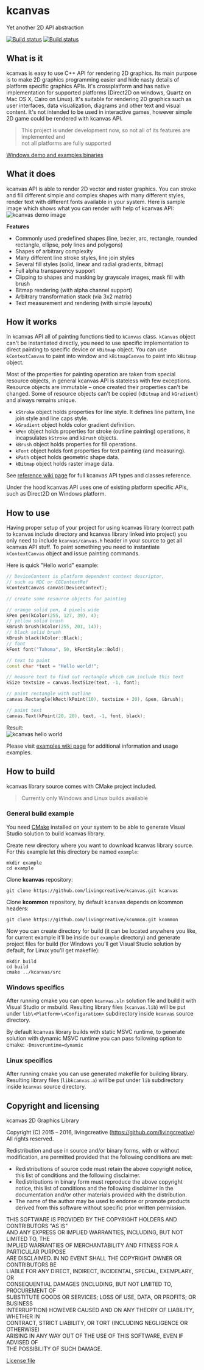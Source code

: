 ﻿# kcanvas
Yet another 2D API abstraction  

[![Build status](https://ci.appveyor.com/api/projects/status/x8slen7egsu31ynm?svg=true)](https://ci.appveyor.com/project/livingcreative/kcanvas)
[![Build status](https://travis-ci.org/livingcreative/kcanvas.svg?branch=master)](https://travis-ci.org/livingcreative/kcanvas)

## What is it
kcanvas is easy to use C++ API for rendering 2D graphics. Its main purpose is to make 2D graphics programming easier and hide nasty details of platform specific graphics APIs. It's crossplatform and has native implementation for supported platforms (Direct2D on windows, Quartz on Mac OS X, Cairo on Linux). It's suitable for rendering 2D graphics such as user interfaces, data visualization, diagrams and other text and visual content. It's not intended to be used in interactive games, however simple 2D game could be rendered with kcanvas API.
> This project is under development now, so not all of its features are implemented and   
>  not all platforms are fully supported

[Windows demo and examples binaries](https://raw.githubusercontent.com/wiki/livingcreative/kcanvas/data/kcanvasexamples_win.zip)

## What it does
kcanvas API is able to render 2D vector and raster graphics. You can stroke and fill different simple and complex shapes with many different styles, render text with different fonts available in your system. Here is sample image which shows what you can render with help of kcanvas API:   
![kcanvas demo image](https://raw.githubusercontent.com/livingcreative/kcanvas/master/demo.jpg)

**Features**
* Commonly used predefined shapes (line, bezier, arc, rectangle, rounded rectangle, ellipse, poly lines and polygons)
* Shapes of arbitrary complexity
* Many different line stroke styles, line join styles
* Several fill styles (solid, linear and radial gradients, bitmap)
* Full alpha transparency support
* Clipping to shapes and masking by grayscale images, mask fill with brush
* Bitmap rendering (with alpha channel support)
* Arbitrary transformation stack (via 3x2 matrix)
* Text measurement and rendering (with simple layouts)

## How it works
In kcanvas API all of painting functions tied to `kCanvas` class. `kCanvas` object can't be instantiated directly, you need to use specific implementation to direct painting to specific device or `kBitmap` object. You can use `kContextCanvas` to paint into window and `kBitmapCanvas` to paint into `kBitmap` object.

Most of the properties for painting operation are taken from special resource objects, in general kcanvas API is stateless with few exceptions. Resource objects are immutable – once created their properties can't be changed. Some of resource objects can't be copied (`kBitmap` and `kGradient`) and always remains unique.
* `kStroke` object holds properties for line style. It defines line pattern, line join style and line caps style.
* `kGradient` object holds color gradient definition.
* `kPen` object holds properties for stroke (outline painting) operations, it incapsulates `kStroke` and `kBrush` objects.
* `kBrush` object holds properties for fill operations.
* `kFont` object holds font properties for text painting (and measuring).
* `kPath` object holds geometric shape data.
* `kBitmap` object holds raster image data.

See [reference wiki page](https://github.com/livingcreative/kcanvas/wiki/Reference) for full kcanvas API types and classes reference.

Under the hood kcanvas API uses one of existing platform specific APIs, such as Direct2D on Windows platform.

## How to use
Having proper setup of your project for using kcanvas library (correct path to kcanvas include directory and kcanvas library linked into project) you only need to include `kcanvas/canvas.h` header in your source to get all kcanvas API stuff. To paint something you need to instantiate `kContextCanvas` object and issue painting commands.

Here is quick "Hello world" example:
```c++
// DeviceContext is platform dependent context descriptor,
// such as HDC or CGContextRef
kContextCanvas canvas(DeviceContext);

// create some resource objects for painting

// orange solid pen, 4 pixels wide
kPen pen(kColor(255, 127, 39), 4);
// yellow solid brush
kBrush brush(kColor(255, 201, 14));
// black solid brush
kBrush black(kColor::Black);
// font
kFont font("Tahoma", 50, kFontStyle::Bold);

// text to paint
const char *text = "Hello world!";

// measure text to find out rectangle which can include this text
kSize textsize = canvas.TextSize(text, -1, font);

// paint rectangle with outline
canvas.Rectangle(kRect(kPoint(10), textsize + 20), &pen, &brush);

// paint text
canvas.Text(kPoint(20, 20), text, -1, font, black);
```
Result:   
![kcanvas hello world](https://raw.githubusercontent.com/wiki/livingcreative/kcanvas/images/helloworld.jpg)

Please visit [examples wiki page](https://github.com/livingcreative/kcanvas/wiki/Examples) for additional information and usage examples.

## How to build
kcanvas library source comes with CMake project included.
> Currently only Windows and Linux builds available

### General build example
You need [CMake](https://cmake.org) installed on your system to be able to generate Visual Studio solution to build kcanvas library.

Create new directory where you want to download kcanvas library source. For this example let this directory be named `example`:
```
mkdir example
cd example
```
Clone **kcanvas** repository:
```
git clone https://github.com/livingcreative/kcanvas.git kcanvas
```
Clone **kcommon** repository, by default kcanvas depends on kcommon headers:
```
git clone https://github.com/livingcreative/kcommon.git kcommon
```
Now you can create directory for build (it can be located anywhere you like, for current example it'll be inside our `example` directory) and generate project files for build (for Windows you'll get Visual Studio solution by default, for Linux you'll get makefile):
```
mkdir build
cd build
cmake ../kcanvas/src
```

### Windows specifics
After running cmake you can open `kcanvas.sln` solution file and build it with Visual Studio or msbuild. Resulting library files (`kcanvas.lib`) will be put under `lib\<Platform>\<Configuration>` subdirectory inside `kcanvas` source directory.

By default kcanvas library builds with static MSVC runtime, to generate solution with dynamic MSVC runtime you can pass following option to cmake: `-Dmsvcruntime=dynamic`

### Linux specifics
After running cmake you can use generated makefile for building library. Resulting library files (`libkcanvas.a`) will be put under `lib` subdirectory inside `kcanvas` source directory.

## Copyright and licensing
kcanvas 2D Graphics Library

Copyright (C) 2015 – 2016, livingcreative (https://github.com/livingcreative)   
All rights reserved.

Redistribution and use in source and/or binary forms, with or without 
modification, are permitted provided that the following conditions are met:
* Redistributions of source code must retain the above copyright notice, this list of conditions and the following disclaimer.
* Redistributions in binary form must reproduce the above copyright notice, this list of conditions and the following disclaimer in the documentation and/or other materials provided with the distribution.
* The name of the author may be used to endorse or promote products derived from this software without specific prior written permission.

THIS SOFTWARE IS PROVIDED BY THE COPYRIGHT HOLDERS AND CONTRIBUTORS "AS IS"   
AND ANY EXPRESS OR IMPLIED WARRANTIES, INCLUDING, BUT NOT LIMITED TO, THE   
IMPLIED WARRANTIES OF MERCHANTABILITY AND FITNESS FOR A PARTICULAR PURPOSE   
ARE DISCLAIMED. IN NO EVENT SHALL THE COPYRIGHT OWNER OR CONTRIBUTORS BE   
LIABLE FOR ANY DIRECT, INDIRECT, INCIDENTAL, SPECIAL, EXEMPLARY, OR   
CONSEQUENTIAL DAMAGES (INCLUDING, BUT NOT LIMITED TO, PROCUREMENT OF   
SUBSTITUTE GOODS OR SERVICES; LOSS OF USE, DATA, OR PROFITS; OR BUSINESS   
INTERRUPTION) HOWEVER CAUSED AND ON ANY THEORY OF LIABILITY, WHETHER IN   
CONTRACT, STRICT LIABILITY, OR TORT (INCLUDING NEGLIGENCE OR OTHERWISE)   
ARISING IN ANY WAY OUT OF THE USE OF THIS SOFTWARE, EVEN IF ADVISED OF   
THE POSSIBILITY OF SUCH DAMAGE.

[License file](https://raw.githubusercontent.com/livingcreative/kcanvas/master/license.txt)

